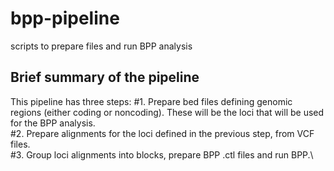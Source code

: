 # bpp-pipeline
scripts to prepare files and run BPP analysis

## Brief summary of the pipeline
This pipeline has three steps:
#1. Prepare bed files defining genomic regions (either coding or noncoding). These will be the loci that will be used for the BPP analysis.\
#2. Prepare alignments for the loci defined in the previous step, from VCF files.\
#3. Group loci alignments into blocks, prepare BPP .ctl files and run BPP.\
